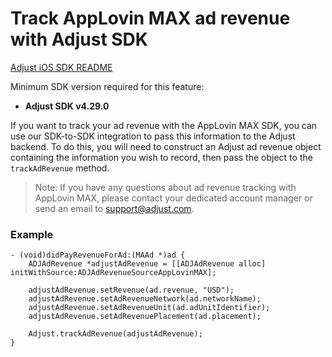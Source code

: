 # Track AppLovin MAX ad revenue with Adjust SDK

[Adjust iOS SDK README][ios-readme]

Minimum SDK version required for this feature:

- **Adjust SDK v4.29.0**

If you want to track your ad revenue with the AppLovin MAX SDK, you can use our SDK-to-SDK integration to pass this information to the Adjust backend. To do this, you will need to construct an Adjust ad revenue object containing the information you wish to record, then pass the object to the `trackAdRevenue` method.

> Note: If you have any questions about ad revenue tracking with AppLovin MAX, please contact your dedicated account manager or send an email to [support@adjust.com](mailto:support@adjust.com).

### Example

```objc
- (void)didPayRevenueForAd:(MAAd *)ad {
    ADJAdRevenue *adjustAdRevenue = [[ADJAdRevenue alloc] initWithSource:ADJAdRevenueSourceAppLovinMAX];

    adjustAdRevenue.setRevenue(ad.revenue, "USD");
    adjustAdRevenue.setAdRevenueNetwork(ad.networkName);
    adjustAdRevenue.setAdRevenueUnit(ad.adUnitIdentifier);
    adjustAdRevenue.setAdRevenuePlacement(ad.placement);
    
    Adjust.trackAdRevenue(adjustAdRevenue);
}
```

[ios-readme]:    ../../../README.md
